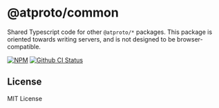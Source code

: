 # @atproto/common

Shared Typescript code for other `@atproto/*` packages. This package is oriented towards writing servers, and is not designed to be browser-compatible.

[![NPM](https://img.shields.io/npm/v/@atproto/common)](https://www.npmjs.com/package/@atproto/common)
[![Github CI Status](https://github.com/bluesky-social/atproto/actions/workflows/repo.yaml/badge.svg)](https://github.com/bluesky-social/atproto/actions/workflows/repo.yaml)

## License

MIT License
